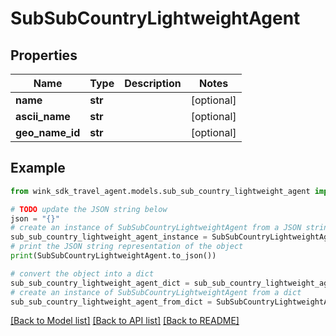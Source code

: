 # SubSubCountryLightweightAgent


## Properties

Name | Type | Description | Notes
------------ | ------------- | ------------- | -------------
**name** | **str** |  | [optional] 
**ascii_name** | **str** |  | [optional] 
**geo_name_id** | **str** |  | [optional] 

## Example

```python
from wink_sdk_travel_agent.models.sub_sub_country_lightweight_agent import SubSubCountryLightweightAgent

# TODO update the JSON string below
json = "{}"
# create an instance of SubSubCountryLightweightAgent from a JSON string
sub_sub_country_lightweight_agent_instance = SubSubCountryLightweightAgent.from_json(json)
# print the JSON string representation of the object
print(SubSubCountryLightweightAgent.to_json())

# convert the object into a dict
sub_sub_country_lightweight_agent_dict = sub_sub_country_lightweight_agent_instance.to_dict()
# create an instance of SubSubCountryLightweightAgent from a dict
sub_sub_country_lightweight_agent_from_dict = SubSubCountryLightweightAgent.from_dict(sub_sub_country_lightweight_agent_dict)
```
[[Back to Model list]](../README.md#documentation-for-models) [[Back to API list]](../README.md#documentation-for-api-endpoints) [[Back to README]](../README.md)


